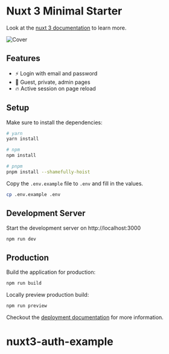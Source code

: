 # Nuxt 3 Minimal Starter

Look at the [nuxt 3 documentation](https://v3.nuxtjs.org) to learn more.

![Cover](./cover.jpg)

## Features

- ⚡️ Login with email and password
- 📝 Guest, private, admin pages
- 🔥 Active session on page reload

## Setup

Make sure to install the dependencies:

```bash
# yarn
yarn install

# npm
npm install

# pnpm
pnpm install --shamefully-hoist
```

Copy the `.env.example` file to `.env` and fill in the values.

```bash
cp .env.example .env
```

## Development Server

Start the development server on http://localhost:3000

```bash
npm run dev
```

## Production

Build the application for production:

```bash
npm run build
```

Locally preview production build:

```bash
npm run preview
```

Checkout the [deployment documentation](https://v3.nuxtjs.org/docs/deployment) for more information.
# nuxt3-auth-example
